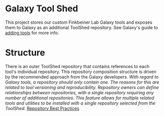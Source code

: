 # Galaxy Tool Shed
This project stores our custom Finkbeiner Lab Galaxy tools and exposes them to Galaxy as an additional ToolShed repository. See Galaxy's guide to [adding tools](https://galaxyproject.org/admin/tools/add-tool-from-toolshed-tutorial/) for more info.

# Structure
There is an outer ToolShed repository that contains references to each tool's individual repository. This repository composition structure is driven by the recommended approach from the Galaxy developers.
<em>With regard to Galaxy tools, a repository should only contain one. The reasons for this are related to tool versioning and reproducibility. Repository owners can define relationships between repositories, with a single repository requiring any number of additional repositories. This feature allows for multiple related tools and utilities to be installed with a single repository selected from the ToolShed.</em> [Repository Best Practices](https://galaxyproject.org/toolshed/repository-population-best-practices1/)

